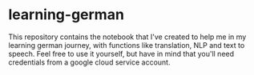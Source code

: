 # learning-german
This repository contains the notebook that I've created to help me in my learning german journey, with functions like translation, NLP and text to speech. 
Feel free to use it yourself, but have in mind that you'll need credentials from a google cloud service account. 
